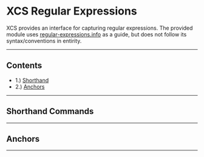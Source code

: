 
#  XCS Regular Expressions

XCS provides an interface for capturing regular expressions.  The provided module uses [regular-expressions.info](https://www.regular-expressions.info/) as a guide, but does not follow its syntax/conventions in entirity.  


***

## Contents
* 1.) [Shorthand](#shorthand-commands)
* 2.) [Anchors](#anchors)


***

## Shorthand Commands


***

## Anchors


***
